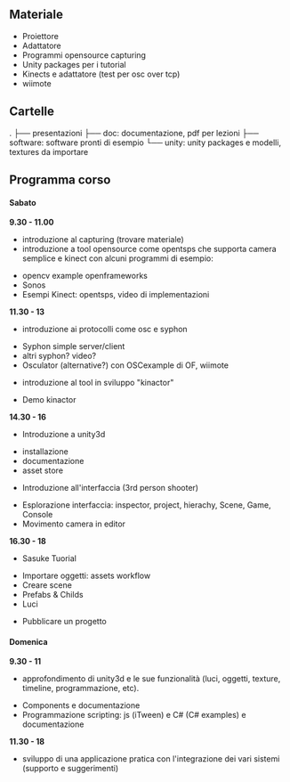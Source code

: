 ## Materiale

* Proiettore
* Adattatore
* Programmi opensource capturing
* Unity packages per i tutorial
* Kinects e adattatore (test per osc over tcp)
* wiimote

## Cartelle

.
├── presentazioni
├── doc: documentazione, pdf per lezioni
├── software: software pronti di esempio
└── unity: unity packages e modelli, textures da importare

## Programma corso

#### Sabato

**9.30 - 11.00**

- introduzione al capturing (trovare materiale)
- introduzione a tool opensource come opentsps che supporta camera semplice e kinect con alcuni programmi di esempio: 
 * opencv example openframeworks 
 * Sonos
 * Esempi Kinect: opentsps, video di implementazioni 

**11.30 - 13**

- introduzione ai protocolli come osc e syphon
 * Syphon simple server/client
 * altri syphon? video?
 * Osculator (alternative?) con OSCexample di OF, wiimote
- introduzione al tool in sviluppo "kinactor"
 * Demo kinactor

**14.30 - 16**

- Introduzione a unity3d
 * installazione
 * documentazione
 * asset store
- Introduzione all'interfaccia (3rd person shooter)
 * Esplorazione interfaccia: inspector, project, hierachy, Scene, Game, Console
 * Movimento camera in editor
 
**16.30 - 18**

- Sasuke Tuorial
 * Importare oggetti: assets workflow
 * Creare scene
 * Prefabs & Childs 
 * Luci
- Pubblicare un progetto

#### Domenica

**9.30 - 11**

- approfondimento di unity3d e le sue funzionalità (luci, oggetti, texture, timeline, programmazione, etc).
 * Components e documentazione
 * Programmazione scripting: js (iTween) e C# (C# examples) e documentazione

**11.30 - 18**
 
- sviluppo di una applicazione pratica con l'integrazione dei vari sistemi (supporto e suggerimenti)
